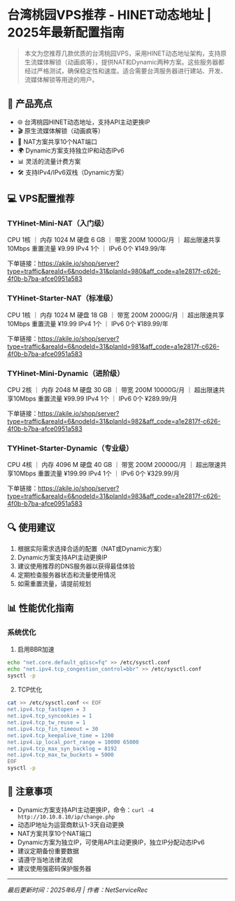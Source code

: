# 台湾桃园VPS推荐 - HINET动态地址 | 2025年最新配置指南

> 本文为您推荐几款优质的台湾桃园VPS，采用HINET动态地址架构，支持原生流媒体解锁（动画疯等），提供NAT和Dynamic两种方案。这些服务器都经过严格测试，确保稳定性和速度。适合需要台湾服务器进行建站、开发、流媒体解锁等用途的用户。

## 🎯 产品亮点

- 🌐 台湾桃园HINET动态地址，支持API主动更换IP
- 🎬 原生流媒体解锁（动画疯等）
- 🔄 NAT方案共享10个NAT端口
- 🌍 Dynamic方案支持独立IP和动态IPv6
- 📊 灵活的流量计费方案
- 🛠️ 支持IPv4/IPv6双栈（Dynamic方案）

## 💻 VPS配置推荐

### TYHinet-Mini-NAT（入门级）
CPU 1核 ｜ 内存 1024 M
硬盘 6 GB ｜ 带宽 200M
1000G/月 ｜ 超出限速共享10Mbps
重置流量 ¥9.99
IPv4 1个 ｜ IPv6 0个
¥149.99/年

下单链接：https://akile.io/shop/server?type=traffic&areaId=6&nodeId=31&planId=980&aff_code=a1e2817f-c626-4f0b-b7ba-afce0951a583

### TYHinet-Starter-NAT（标准级）
CPU 1核 ｜ 内存 1024 M
硬盘 18 GB ｜ 带宽 200M
2000G/月 ｜ 超出限速共享10Mbps
重置流量 ¥19.99
IPv4 1个 ｜ IPv6 0个
¥189.99/年

下单链接：https://akile.io/shop/server?type=traffic&areaId=6&nodeId=31&planId=981&aff_code=a1e2817f-c626-4f0b-b7ba-afce0951a583

### TYHinet-Mini-Dynamic（进阶级）
CPU 2核 ｜ 内存 2048 M
硬盘 30 GB ｜ 带宽 200M
10000G/月 ｜ 超出限速共享10Mbps
重置流量 ¥99.99
IPv4 1个 ｜ IPv6 0个
¥289.99/月

下单链接：https://akile.io/shop/server?type=traffic&areaId=6&nodeId=31&planId=982&aff_code=a1e2817f-c626-4f0b-b7ba-afce0951a583

### TYHinet-Starter-Dynamic（专业级）
CPU 4核 ｜ 内存 4096 M
硬盘 40 GB ｜ 带宽 200M
20000G/月 ｜ 超出限速共享10Mbps
重置流量 ¥199.99
IPv4 1个 ｜ IPv6 0个
¥329.99/月

下单链接：https://akile.io/shop/server?type=traffic&areaId=6&nodeId=31&planId=983&aff_code=a1e2817f-c626-4f0b-b7ba-afce0951a583

## 🔍 使用建议

1. 根据实际需求选择合适的配置（NAT或Dynamic方案）
2. Dynamic方案支持API主动更换IP
3. 建议使用推荐的DNS服务器以获得最佳体验
4. 定期检查服务器状态和流量使用情况
5. 如需重置流量，请提前规划

## 📊 性能优化指南

### 系统优化
1. 启用BBR加速
```bash
echo "net.core.default_qdisc=fq" >> /etc/sysctl.conf
echo "net.ipv4.tcp_congestion_control=bbr" >> /etc/sysctl.conf
sysctl -p
```

2. TCP优化
```bash
cat >> /etc/sysctl.conf << EOF
net.ipv4.tcp_fastopen = 3
net.ipv4.tcp_syncookies = 1
net.ipv4.tcp_tw_reuse = 1
net.ipv4.tcp_fin_timeout = 30
net.ipv4.tcp_keepalive_time = 1200
net.ipv4.ip_local_port_range = 10000 65000
net.ipv4.tcp_max_syn_backlog = 8192
net.ipv4.tcp_max_tw_buckets = 5000
EOF
sysctl -p
```

## 📝 注意事项

- Dynamic方案支持API主动更换IP，命令：`curl -4 http://10.10.8.10/ip/change.php`
- 动态IP地址为运营商默认1-3天自动更换
- NAT方案共享10个NAT端口
- Dynamic方案为独立IP，可使用API主动更换IP，独立IP分配动态IPv6
- 建议定期备份重要数据
- 请遵守当地法律法规
- 建议使用强密码保护服务器

---
*最后更新时间：2025年6月 | 作者：NetServiceRec* 